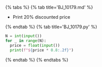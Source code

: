 {% tabs %}
{% tab title='BJ_10179.md' %}

* Print 20% discounted price

{% endtab %}
{% tab title='BJ_10179.py' %}

```py
N = int(input())
for _ in range(N):
  price = float(input())
  print(f"${price * 0.8:.2f}")
```

{% endtab %}
{% endtabs %}